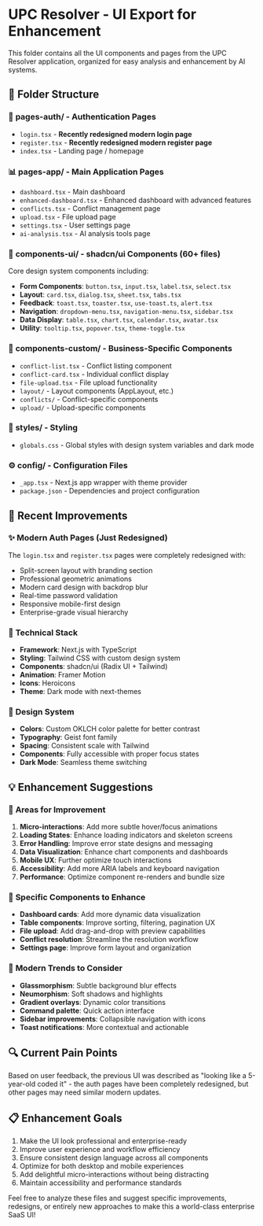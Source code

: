 # UPC Resolver - UI Export for Enhancement

This folder contains all the UI components and pages from the UPC Resolver application, organized for easy analysis and enhancement by AI systems.

## 📁 Folder Structure

### 🔐 **pages-auth/** - Authentication Pages
- `login.tsx` - **Recently redesigned modern login page**
- `register.tsx` - **Recently redesigned modern register page**
- `index.tsx` - Landing page / homepage

### 📊 **pages-app/** - Main Application Pages
- `dashboard.tsx` - Main dashboard
- `enhanced-dashboard.tsx` - Enhanced dashboard with advanced features
- `conflicts.tsx` - Conflict management page
- `upload.tsx` - File upload page
- `settings.tsx` - User settings page
- `ai-analysis.tsx` - AI analysis tools page

### 🎨 **components-ui/** - shadcn/ui Components (60+ files)
Core design system components including:
- **Form Components**: `button.tsx`, `input.tsx`, `label.tsx`, `select.tsx`
- **Layout**: `card.tsx`, `dialog.tsx`, `sheet.tsx`, `tabs.tsx`
- **Feedback**: `toast.tsx`, `toaster.tsx`, `use-toast.ts`, `alert.tsx`
- **Navigation**: `dropdown-menu.tsx`, `navigation-menu.tsx`, `sidebar.tsx`
- **Data Display**: `table.tsx`, `chart.tsx`, `calendar.tsx`, `avatar.tsx`
- **Utility**: `tooltip.tsx`, `popover.tsx`, `theme-toggle.tsx`

### 🧩 **components-custom/** - Business-Specific Components
- `conflict-list.tsx` - Conflict listing component
- `conflict-card.tsx` - Individual conflict display
- `file-upload.tsx` - File upload functionality
- `layout/` - Layout components (AppLayout, etc.)
- `conflicts/` - Conflict-specific components
- `upload/` - Upload-specific components

### 🎨 **styles/** - Styling
- `globals.css` - Global styles with design system variables and dark mode

### ⚙️ **config/** - Configuration Files
- `_app.tsx` - Next.js app wrapper with theme provider
- `package.json` - Dependencies and project configuration

## 🎯 Recent Improvements

### ✨ **Modern Auth Pages (Just Redesigned)**
The `login.tsx` and `register.tsx` pages were completely redesigned with:
- Split-screen layout with branding section
- Professional geometric animations
- Modern card design with backdrop blur
- Real-time password validation
- Responsive mobile-first design
- Enterprise-grade visual hierarchy

### 🔧 **Technical Stack**
- **Framework**: Next.js with TypeScript
- **Styling**: Tailwind CSS with custom design system
- **Components**: shadcn/ui (Radix UI + Tailwind)
- **Animation**: Framer Motion
- **Icons**: Heroicons
- **Theme**: Dark mode with next-themes

### 🎨 **Design System**
- **Colors**: Custom OKLCH color palette for better contrast
- **Typography**: Geist font family
- **Spacing**: Consistent scale with Tailwind
- **Components**: Fully accessible with proper focus states
- **Dark Mode**: Seamless theme switching

## 💡 Enhancement Suggestions

### 🚀 **Areas for Improvement**
1. **Micro-interactions**: Add more subtle hover/focus animations
2. **Loading States**: Enhance loading indicators and skeleton screens
3. **Error Handling**: Improve error state designs and messaging
4. **Data Visualization**: Enhance chart components and dashboards
5. **Mobile UX**: Further optimize touch interactions
6. **Accessibility**: Add more ARIA labels and keyboard navigation
7. **Performance**: Optimize component re-renders and bundle size

### 🎯 **Specific Components to Enhance**
- **Dashboard cards**: Add more dynamic data visualization
- **Table components**: Improve sorting, filtering, pagination UX
- **File upload**: Add drag-and-drop with preview capabilities
- **Conflict resolution**: Streamline the resolution workflow
- **Settings page**: Improve form layout and organization

### 🌟 **Modern Trends to Consider**
- **Glassmorphism**: Subtle background blur effects
- **Neumorphism**: Soft shadows and highlights
- **Gradient overlays**: Dynamic color transitions
- **Command palette**: Quick action interface
- **Sidebar improvements**: Collapsible navigation with icons
- **Toast notifications**: More contextual and actionable

## 🔍 **Current Pain Points**
Based on user feedback, the previous UI was described as "looking like a 5-year-old coded it" - the auth pages have been completely redesigned, but other pages may need similar modern updates.

## 📋 **Enhancement Goals**
1. Make the UI look professional and enterprise-ready
2. Improve user experience and workflow efficiency
3. Ensure consistent design language across all components
4. Optimize for both desktop and mobile experiences
5. Add delightful micro-interactions without being distracting
6. Maintain accessibility and performance standards

Feel free to analyze these files and suggest specific improvements, redesigns, or entirely new approaches to make this a world-class enterprise SaaS UI!